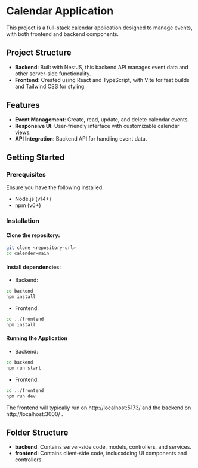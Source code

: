 # Calendar Application
This project is a full-stack calendar application designed to manage events, with both frontend and backend components.
## Project Structure
- **Backend**: Built with NestJS, this backend API manages event data and other server-side functionality.
- **Frontend**: Created using React and TypeScript, with Vite for fast builds and Tailwind CSS for styling.

## Features
 - **Event Management**: Create, read, update, and delete calendar events.
 - **Responsive UI**: User-friendly interface with customizable calendar views.
 - **API Integration**: Backend API for handling event data.

## Getting Started
### Prerequisites
Ensure you have the following installed:

- Node.js (v14+)
- npm (v6+)

### Installation
#### Clone the repository:

```bash
git clone <repository-url>
cd calender-main
```
#### Install dependencies:

- Backend:

``` bash
cd backend
npm install
```
- Frontend:

``` bash
cd ../frontend
npm install
```
#### Running the Application
 - Backend:

```bash
cd backend
npm run start
```
 - Frontend:

```bash
cd ../frontend
npm run dev
```

The frontend will typically run on http://localhost:5173/ and the backend on http://localhost:3000/ .

## Folder Structure
- **backend**: Contains server-side code, models, controllers, and services.
- **frontend**: Contains client-side code, inclucxdding UI components and controllers.